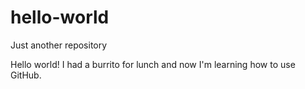 # hello-world
Just another repository

Hello world! I had a burrito for lunch and now I'm learning how to use GitHub.
